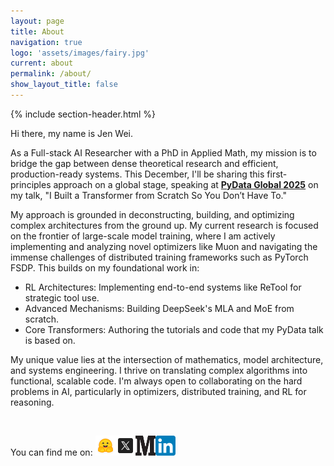 ```yaml
---
layout: page
title: About
navigation: true
logo: 'assets/images/fairy.jpg'
current: about
permalink: /about/
show_layout_title: false
---
```


{% include section-header.html %}


Hi there, my name is Jen Wei.

As a Full-stack AI Researcher with a PhD in Applied Math, my mission is to bridge the gap between dense theoretical research and efficient, production-ready systems. This December, I'll be sharing this first-principles approach on a global stage, speaking at [**PyData Global 2025**](https://pydata.org/global2025/schedule) on my talk, "I Built a Transformer from Scratch So You Don’t Have To."

My approach is grounded in deconstructing, building, and optimizing complex architectures from the ground up. My current research is focused on the frontier of large-scale model training, where I am actively implementing and analyzing novel optimizers like Muon and navigating the immense challenges of distributed training frameworks such as PyTorch FSDP. This builds on my foundational work in:

- RL Architectures: Implementing end-to-end systems like ReTool for strategic tool use. 
- Advanced Mechanisms: Building DeepSeek's MLA and MoE from scratch. 
- Core Transformers: Authoring the tutorials and code that my PyData talk is based on.

My unique value lies at the intersection of mathematics, model architecture, and systems engineering. I thrive on translating complex algorithms into functional, scalable code. I'm always open to collaborating on the hard problems in AI, particularly in optimizers, distributed training, and RL for reasoning.


<br>

You can find me on: <a href="https://huggingface.co/bird-of-paradise" target="_blank" rel="noopener noreferrer"><img src="/assets/images/huggingface_icon.png" alt="Hugging Face Hub Icon" width="32" height="32" style="display: inline-block;"></a><a href="https://x.com/JenniferWe17599" target="_blank" rel="noopener noreferrer"><img src="/assets/images/x_icon.png" alt="X Profile Icon" width="32" height="32" style="display: inline-block;"></a><a href="https://medium.com/@jenwei0312" target="_blank" rel="noopener noreferrer"><img src="/assets/images/medium_icon.png" alt="Medium Profile Icon" width="32" height="32" style="display: inline-block;"></a><a href="https://www.linkedin.com/in/jenweiprofile/" target="_blank" rel="noopener noreferrer"><img src="/assets/images/linkedin_icon.png" alt="LinkedIn Profile Icon" width="32" height="32" style="display: inline-block;"></a>